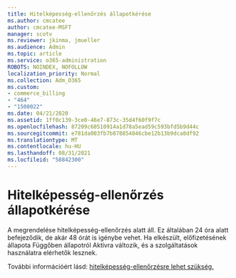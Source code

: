 ```yaml
---
title: Hitelképesség-ellenőrzés állapotkérése
ms.author: cmcatee
author: cmcatee-MSFT
manager: scotv
ms.reviewer: jkinma, jmueller
ms.audience: Admin
ms.topic: article
ms.service: o365-administration
ROBOTS: NOINDEX, NOFOLLOW
localization_priority: Normal
ms.collection: Adm_O365
ms.custom:
- commerce_billing
- "464"
- "1500022"
ms.date: 04/21/2020
ms.assetid: 1ff0c139-3ce0-46e7-873c-35d4f60f9f7c
ms.openlocfilehash: 87209c60510914a1d78a5ead59c593bfd5b9d44c
ms.sourcegitcommit: e781da003fb7b878854846cbe12b13b9dca8df92
ms.translationtype: MT
ms.contentlocale: hu-HU
ms.lasthandoff: 08/31/2021
ms.locfileid: "58842300"
---
```

# <a name="credit-check-status-request"></a>Hitelképesség-ellenőrzés állapotkérése

A megrendelése hitelképesség-ellenőrzés alatt áll. Ez általában 24 óra alatt befejeződik, de akár 48 órát is igénybe vehet. Ha elkészült, előfizetésének állapota Függőben állapotról Aktívra változik, és a szolgáltatások használatra elérhetők lesznek.

További információért lásd: [hitelképesség-ellenőrzésre lehet szükség.](https://docs.microsoft.com/microsoft-365/commerce/billing-and-payments/pay-for-your-subscription#pay-by-invoice-check-or-eft)
